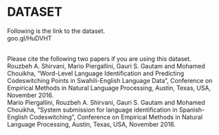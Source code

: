 # DATASET
Following is the link to the dataset. <br>
goo.gl/HuDVHT

<br>
Please cite the following two papers if you are using this dataset.
<br>
Rouzbeh A. Shirvani, Mario Piergallini, Gauri S. Gautam and Mohamed Chouikha, “Word-Level Language Identification and Predicting Codeswitching Points in Swahili-English Language Data”, Conference on Empirical Methods in Natural Language Processing, Austin, Texas, USA, November 2016.
<br>
Mario Piergallini, Rouzbeh A. Shirvani, Gauri S. Gautam and Mohamed Chouikha, “System submission for language identification in Spanish-English Codeswitching”, Conference on Empirical Methods in Natural Language Processing, Austin, Texas, USA, November 2016.
